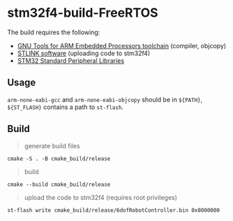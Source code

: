 # stm32f4-build-FreeRTOS
The build requires the following:
- [GNU Tools for ARM Embedded Processors toolchain](https://launchpad.net/gcc-arm-embedded) (compiler, objcopy)
- [STLINK software](https://github.com/texane/stlink) (uploading code to stm32f4)
- [STM32 Standard Peripheral Libraries](http://www.st.com/content/st_com/en/products/embedded-software/mcus-embedded-software/stm32-embedded-software/stm32-standard-peripheral-libraries/stsw-stm32054.html)


## Usage
`arm-none-eabi-gcc` and `arm-none-eabi-objcopy` should be in `${PATH}`, `${ST_FLASH}` contains a path to `st-flash`.

## Build

> generate build files
```
cmake -S . -B cmake_build/release
```

> build
```
cmake --build cmake_build/release
```
> upload the code to stm32f4 (requires root privileges)
```
st-flash write cmake_build/release/6dofRobotController.bin 0x8000000
```

